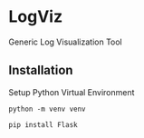 LogViz
======

Generic Log Visualization Tool

Installation 
------------

Setup Python Virtual Environment

    python -m venv venv

    pip install Flask

